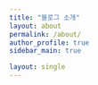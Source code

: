 ```yaml
---
title: "블로그 소개"
layout: about
permalink: /about/
author_profile: true
sidebar_main: true

layout: single
---
```



